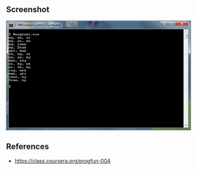 ## Screenshot

![Screenshot](https://raw.githubusercontent.com/taylorjg/Anagrams/master/Images/Screenshot.png "Screenshot")

## References

* https://class.coursera.org/progfun-004
